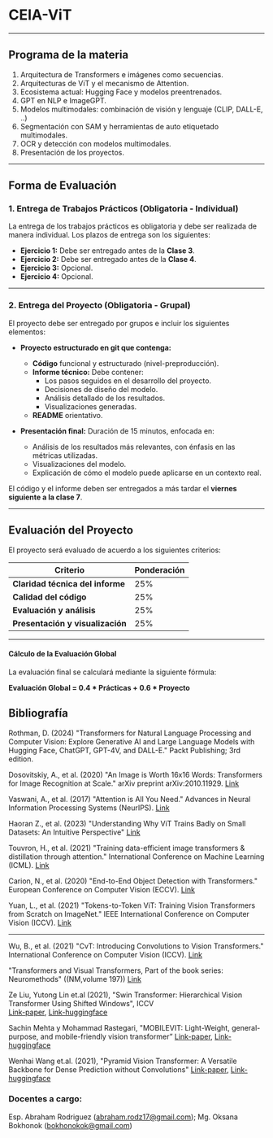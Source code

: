 # CEIA-ViT 
---
## Programa de la materia 

1. Arquitectura de Transformers e imágenes como secuencias.
2. Arquitecturas de ViT y el mecanismo de Attention.
3. Ecosistema actual: Hugging Face y modelos preentrenados.
4. GPT en NLP e ImageGPT.
5. Modelos multimodales: combinación de visión y lenguaje (CLIP, DALL-E, ..)
6. Segmentación con SAM y herramientas de auto etiquetado multimodales.
7. OCR y detección con modelos multimodales.
8. Presentación de los proyectos.

---

## **Forma de Evaluación**

### 1. **Entrega de Trabajos Prácticos (Obligatoria - Individual)**

La entrega de los trabajos prácticos es obligatoria y debe ser realizada de manera individual. Los plazos de entrega son los siguientes:

- **Ejercicio 1:** Debe ser entregado antes de la **Clase 3**.
- **Ejercicio 2:** Debe ser entregado antes de la **Clase 4**.
- **Ejercicio 3:** Opcional.
- **Ejercicio 4:** Opcional.

---

### 2. **Entrega del Proyecto (Obligatoria - Grupal)**

El proyecto debe ser entregado por grupos e incluir los siguientes elementos:

- **Proyecto estructurado en git que contenga:** 
  - **Código** funcional y estructurado (nivel-preproducción). 
  - **Informe técnico:** Debe contener:
    - Los pasos seguidos en el desarrollo del proyecto.
    - Decisiones de diseño del modelo.
    - Análisis detallado de los resultados.
    - Visualizaciones generadas.
  - **README** orientativo. 

- **Presentación final:** Duración de 15 minutos, enfocada en:
  - Análisis de los resultados más relevantes, con énfasis en las métricas utilizadas.
  - Visualizaciones del modelo.
  - Explicación de cómo el modelo puede aplicarse en un contexto real.

El código y el informe deben ser entregados a más tardar el **viernes siguiente a la clase 7**. 

---

## **Evaluación del Proyecto**

El proyecto será evaluado de acuerdo a los siguientes criterios:

| **Criterio**                     | **Ponderación** |
|-----------------------------------|-----------------|
| **Claridad técnica del informe**          | 25%             |
| **Calidad del código**            | 25%             |
| **Evaluación y análisis**         | 25%             |
| **Presentación y visualización** | 25%             |


---

#### **Cálculo de la Evaluación Global**

La evaluación final se calculará mediante la siguiente fórmula:

**Evaluación Global = 0.4 * Prácticas + 0.6 * Proyecto**


## Bibliografía

Rothman, D. (2024) "Transformers for Natural Language Processing and Computer Vision: Explore Generative AI and Large Language Models with Hugging Face, ChatGPT, GPT-4V, and DALL-E." Packt Publishing; 3rd edition.

Dosovitskiy, A., et al. (2020) "An Image is Worth 16x16 Words: Transformers for Image Recognition at Scale." arXiv preprint arXiv:2010.11929.
[Link](https://arxiv.org/abs/2010.11929)

Vaswani, A., et al. (2017) "Attention is All You Need." Advances in Neural Information Processing Systems (NeurIPS).
[Link](https://arxiv.org/abs/1706.03762)

Haoran Z., et al. (2023) "Understanding Why ViT Trains Badly on Small Datasets: An Intuitive Perspective"
[Link](https://arxiv.org/pdf/2302.03751)

Touvron, H., et al. (2021) "Training data-efficient image transformers & distillation through attention." International Conference on Machine Learning (ICML).
[Link](https://arxiv.org/abs/2012.12877)

Carion, N., et al. (2020) "End-to-End Object Detection with Transformers." European Conference on Computer Vision (ECCV).
[Link](https://arxiv.org/abs/2005.12872)

Yuan, L., et al. (2021) "Tokens-to-Token ViT: Training Vision Transformers from Scratch on ImageNet." IEEE International Conference on Computer Vision (ICCV).
[Link](https://arxiv.org/abs/2101.11986)

---

Wu, B., et al. (2021) "CvT: Introducing Convolutions to Vision Transformers." International Conference on Computer Vision (ICCV).
[Link](https://arxiv.org/abs/2103.15808)

"Transformers and Visual Transformers, Part of the book series: Neuromethods" ((NM,volume 197)) 
[Link](https://link.springer.com/protocol/10.1007/978-1-0716-3195-9_6#keywords)

Ze Liu, Yutong Lin et.al (2021), "Swin Transformer: Hierarchical Vision Transformer Using Shifted Windows", ICCV  
[Link-paper](https://openaccess.thecvf.com/content/ICCV2021/html/Liu_Swin_Transformer_Hierarchical_Vision_Transformer_Using_Shifted_Windows_ICCV_2021_paper.html),  [Link-huggingface](https://huggingface.co/docs/transformers/model_doc/swin)

Sachin Mehta y Mohammad Rastegari, "MOBILEVIT: Light-Weight, general-purpose, and mobile-friendly vision transformer” 
[Link-paper](https://arxiv.org/abs/2110.02178), [Link-huggingface](https://huggingface.co/docs/transformers/model_doc/mobilevit)

Wenhai Wang et.al. (2021), "Pyramid Vision Transformer: A Versatile Backbone for Dense Prediction without Convolutions" 
[Link-paper](https://arxiv.org/abs/2102.12122), [Link-huggingface](https://huggingface.co/docs/transformers/v4.45.2/en/model_doc/pvt#transformers.PvtForImageClassification)




### Docentes a cargo: 

Esp. Abraham Rodriguez (abraham.rodz17@gmail.com); Mg. Oksana Bokhonok (bokhonokok@gmail.com)


